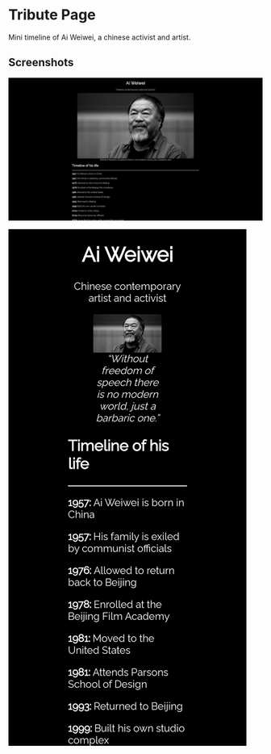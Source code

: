 # Tribute Page

Mini timeline of Ai Weiwei, a chinese activist and artist.

## Screenshots

![Desktop Image](../screenshots/tribute-page/desktop.png)

![Mobile Image](../screenshots/tribute-page/mobile.png)
